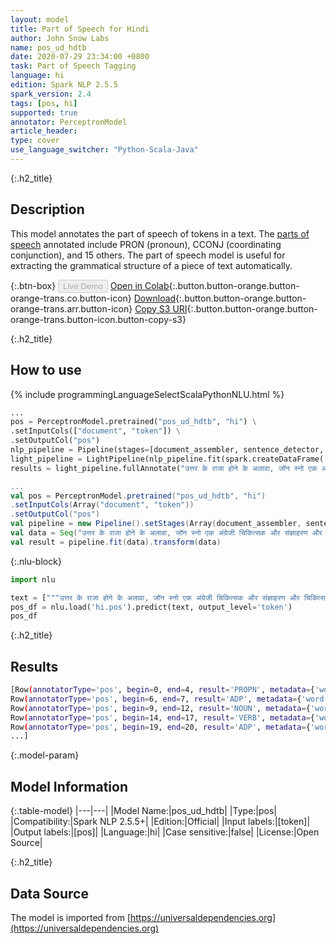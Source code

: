 ```yaml
---
layout: model
title: Part of Speech for Hindi
author: John Snow Labs
name: pos_ud_hdtb
date: 2020-07-29 23:34:00 +0800
task: Part of Speech Tagging
language: hi
edition: Spark NLP 2.5.5
spark_version: 2.4
tags: [pos, hi]
supported: true
annotator: PerceptronModel
article_header:
type: cover
use_language_switcher: "Python-Scala-Java"
---
```


{:.h2_title}
## Description
This model annotates the part of speech of tokens in a text. The [parts of speech](https://universaldependencies.org/u/pos/) annotated include PRON (pronoun), CCONJ (coordinating conjunction), and 15 others. The part of speech model is useful for extracting the grammatical structure of a piece of text automatically.

{:.btn-box}
<button class="button button-orange" disabled>Live Demo</button>
[Open in Colab](https://colab.research.google.com/github/JohnSnowLabs/spark-nlp-workshop/blob/2da56c087da53a2fac1d51774d49939e05418e57/tutorials/Certification_Trainings/Public/6.Playground_DataFrames.ipynb){:.button.button-orange.button-orange-trans.co.button-icon}
[Download](https://s3.amazonaws.com/auxdata.johnsnowlabs.com/public/models/pos_ud_hdtb_hi_2.5.5_2.4_1596054066666.zip){:.button.button-orange.button-orange-trans.arr.button-icon}
[Copy S3 URI](s3://auxdata.johnsnowlabs.com/public/models/pos_ud_hdtb_hi_2.5.5_2.4_1596054066666.zip){:.button.button-orange.button-orange-trans.button-icon.button-copy-s3}

{:.h2_title}
## How to use 

<div class="tabs-box" markdown="1">

{% include programmingLanguageSelectScalaPythonNLU.html %}

```python
...
pos = PerceptronModel.pretrained("pos_ud_hdtb", "hi") \
.setInputCols(["document", "token"]) \
.setOutputCol("pos")
nlp_pipeline = Pipeline(stages=[document_assembler, sentence_detector, tokenizer, pos])
light_pipeline = LightPipeline(nlp_pipeline.fit(spark.createDataFrame([['']]).toDF("text")))
results = light_pipeline.fullAnnotate("उत्तर के राजा होने के अलावा, जॉन स्नो एक अंग्रेजी चिकित्सक और संज्ञाहरण और चिकित्सा स्वच्छता के विकास में अग्रणी है।")
```

```scala
...
val pos = PerceptronModel.pretrained("pos_ud_hdtb", "hi")
.setInputCols(Array("document", "token"))
.setOutputCol("pos")
val pipeline = new Pipeline().setStages(Array(document_assembler, sentence_detector, tokenizer, pos))
val data = Seq("उत्तर के राजा होने के अलावा, जॉन स्नो एक अंग्रेजी चिकित्सक और संज्ञाहरण और चिकित्सा स्वच्छता के विकास में अग्रणी है।").toDF("text")
val result = pipeline.fit(data).transform(data)
```

{:.nlu-block}
```python
import nlu

text = ["""उत्तर के राजा होने के अलावा, जॉन स्नो एक अंग्रेजी चिकित्सक और संज्ञाहरण और चिकित्सा स्वच्छता के विकास में अग्रणी है।"""]
pos_df = nlu.load('hi.pos').predict(text, output_level='token')
pos_df
```

</div>

{:.h2_title}
## Results

```bash
[Row(annotatorType='pos', begin=0, end=4, result='PROPN', metadata={'word': 'उत्तर'}),
Row(annotatorType='pos', begin=6, end=7, result='ADP', metadata={'word': 'के'}),
Row(annotatorType='pos', begin=9, end=12, result='NOUN', metadata={'word': 'राजा'}),
Row(annotatorType='pos', begin=14, end=17, result='VERB', metadata={'word': 'होने'}),
Row(annotatorType='pos', begin=19, end=20, result='ADP', metadata={'word': 'के'}),
...]
```

{:.model-param}
## Model Information

{:.table-model}
|---|---|
|Model Name:|pos_ud_hdtb|
|Type:|pos|
|Compatibility:|Spark NLP 2.5.5+|
|Edition:|Official|
|Input labels:|[token]|
|Output labels:|[pos]|
|Language:|hi|
|Case sensitive:|false|
|License:|Open Source|

{:.h2_title}
## Data Source
The model is imported from [https://universaldependencies.org](https://universaldependencies.org)